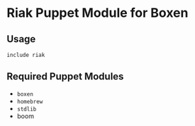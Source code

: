 # Riak Puppet Module for Boxen

## Usage

```puppet
include riak
```

## Required Puppet Modules

* `boxen`
* `homebrew`
* `stdlib`
* boom
